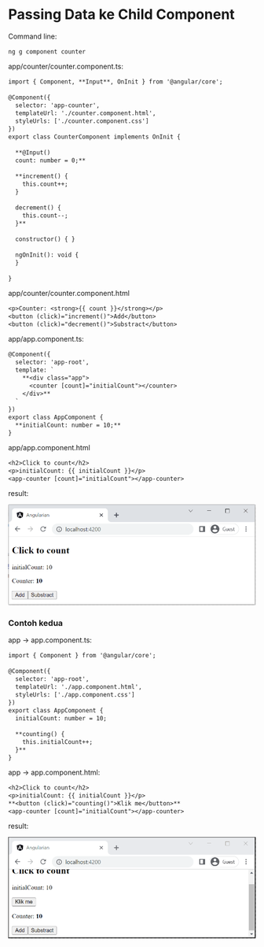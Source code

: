# Passing Data ke Child Component

Command line:

```
ng g component counter
```

app/counter/counter.component.ts:

```
import { Component, **Input**, OnInit } from '@angular/core';

@Component({
  selector: 'app-counter',
  templateUrl: './counter.component.html',
  styleUrls: ['./counter.component.css']
})
export class CounterComponent implements OnInit {

  **@Input()
  count: number = 0;**

  **increment() {
    this.count++;
  }

  decrement() {
    this.count--;
  }**

  constructor() { }

  ngOnInit(): void {
  }

}
```

app/counter/counter.component.html

```
<p>Counter: <strong>{{ count }}</strong></p>
<button (click)="increment()">Add</button>
<button (click)="decrement()">Substract</button>
```

app/app.component.ts:

```
@Component({
  selector: 'app-root',
  template: `
    **<div class="app">
      <counter [count]="initialCount"></counter>
    </div>**
  `
})
export class AppComponent {
  **initialCount: number = 10;**
}
```

app/app.component.html

```
<h2>Click to count</h2>
<p>initialCount: {{ initialCount }}</p>
<app-counter [count]="initialCount"></app-counter>
```

result:

![Animation 06.gif](Passing%20Data%20ke%20Child%20Component%205619a8bec6cb45beb9d3970b8a330ef7/Animation_06.gif)

### Contoh kedua

app → app.component.ts:

```
import { Component } from '@angular/core';

@Component({
  selector: 'app-root',
  templateUrl: './app.component.html',
  styleUrls: ['./app.component.css']
})
export class AppComponent {
  initialCount: number = 10;

  **counting() {
    this.initialCount++;
  }**
}
```

app → app.component.html:

```
<h2>Click to count</h2>
<p>initialCount: {{ initialCount }}</p>
**<button (click)="counting()">Klik me</button>**
<app-counter [count]="initialCount"></app-counter>
```

result:

![Animation 07.gif](Passing%20Data%20ke%20Child%20Component%205619a8bec6cb45beb9d3970b8a330ef7/Animation_07.gif)